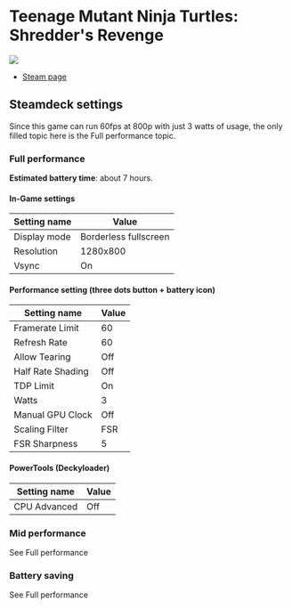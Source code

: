 # Teenage Mutant Ninja Turtles: Shredder's Revenge

<img src="https://image.api.playstation.com/vulcan/ap/rnd/202206/0919/hq6KtnlrPbnUj7iNNI0V6gwe.png" />

- [Steam page](https://store.steampowered.com/app/1361510/Teenage_Mutant_Ninja_Turtles_Shredders_Revenge/)

## Steamdeck settings

Since this game can run 60fps at 800p with just 3 watts of usage, the only filled topic here is the Full performance topic.

### Full performance

**Estimated battery time**: about 7 hours.

#### In-Game settings

| Setting name   | Value                 |
|----------------|-----------------------|
| Display mode   | Borderless fullscreen |
| Resolution     | 1280x800              |
| Vsync          | On                    |

#### Performance setting (three dots button + battery icon)

| Setting name      | Value                 |
|-------------------|-----------------------|
| Framerate Limit   | 60                    |
| Refresh Rate      | 60                    |
| Allow Tearing     | Off                   |
| Half Rate Shading | Off                   |
| TDP Limit         | On                    |
| Watts             | 3                     |
| Manual GPU Clock  | Off                   |
| Scaling Filter    | FSR                   |
| FSR Sharpness     | 5                     |

#### PowerTools (Deckyloader)

| Setting name      | Value                 |
|-------------------|-----------------------|
| CPU Advanced      | Off                   |

### Mid performance

See Full performance

### Battery saving

See Full performance
